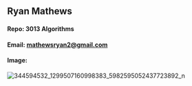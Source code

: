 ## Ryan Mathews
#### Repo: 3013 Algorithms
#### Email: mathewsryan2@gmail.com
#### Image:
![344594532_1299507160998383_5982595052437723892_n](https://github.com/RyanM13/3013-Algorithms/assets/115082882/05ec5799-742f-4c4e-8991-6289ff091270)


